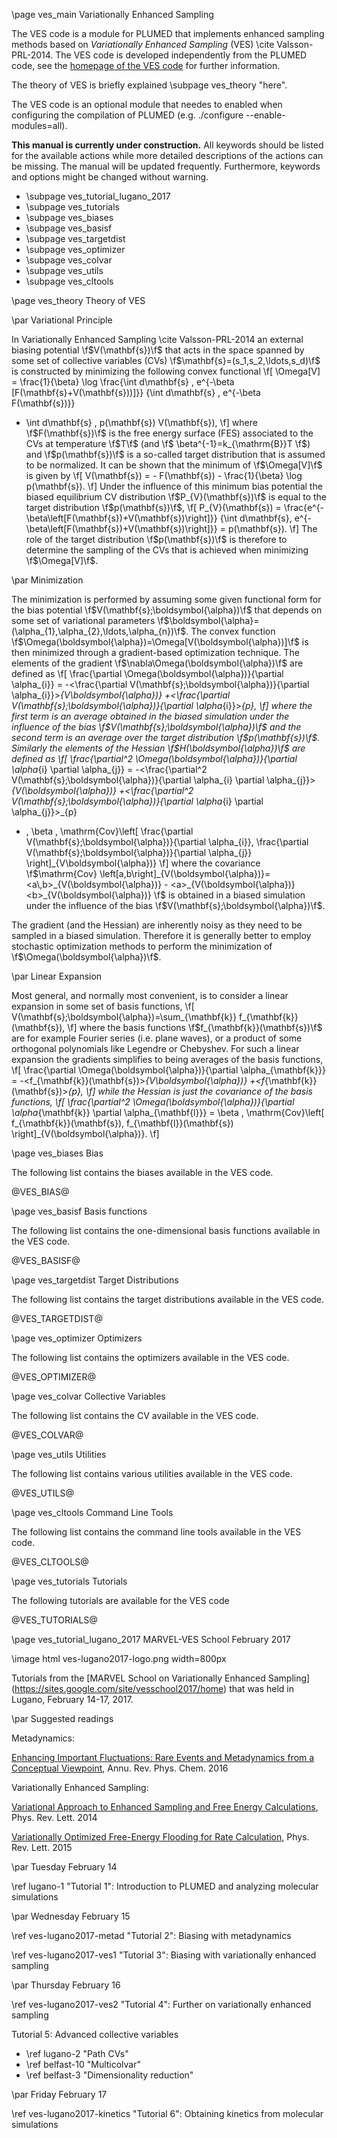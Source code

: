 \page ves_main Variationally Enhanced Sampling

The VES code is a module for PLUMED that implements enhanced sampling methods
based on _Variationally Enhanced Sampling_ (VES) \cite Valsson-PRL-2014.
The VES code is developed independently from the PLUMED code,
see the [homepage of the VES code](http://www.ves-code.org) for further information.

The theory of VES is briefly explained \subpage ves_theory "here".

The VES code is an optional module that needes to enabled when configuring the
compilation of PLUMED (e.g. ./configure --enable-modules=all).

__This manual is currently under construction.__
All keywords should be listed for the available actions while
more detailed descriptions of the actions can be missing.
The manual will be updated frequently.
Furthermore, keywords and options might be changed without warning. 

- \subpage ves_tutorial_lugano_2017
- \subpage ves_tutorials
- \subpage ves_biases
- \subpage ves_basisf
- \subpage ves_targetdist
- \subpage ves_optimizer
- \subpage ves_colvar
- \subpage ves_utils
- \subpage ves_cltools


\page ves_theory Theory of VES


\par Variational Principle

In Variationally Enhanced Sampling \cite Valsson-PRL-2014 an external biasing potential \f$V(\mathbf{s})\f$ that acts in the space spanned by some set of collective variables (CVs) \f$\mathbf{s}=(s_1,s_2,\ldots,s_d)\f$ is constructed by minimizing the following convex functional
\f[
\Omega[V] = \frac{1}{\beta} \log
\frac{\int d\mathbf{s} \, e^{-\beta [F(\mathbf{s}+V(\mathbf{s}))]}}
{\int d\mathbf{s} \, e^{-\beta F(\mathbf{s})}}
+ \int d\mathbf{s} \, p(\mathbf{s}) V(\mathbf{s}),
\f]
where \f$F(\mathbf{s})\f$ is the free energy surface (FES) associated to the CVs at temperature \f$T\f$
(and \f$ \beta^{-1}=k_{\mathrm{B}}T \f$) and \f$p(\mathbf{s})\f$ is a so-called target distribution that is assumed to be normalized. It can be shown that the minimum of \f$\Omega[V]\f$ is given by
\f[
V(\mathbf{s}) = - F(\mathbf{s}) - \frac{1}{\beta} \log p(\mathbf{s}).
\f]
Under the influence of this minimum bias potential the biased equilibrium CV distribution \f$P_{V}(\mathbf{s})\f$ is equal to the target distribution \f$p(\mathbf{s})\f$,
\f[
P_{V}(\mathbf{s}) =
\frac{e^{-\beta\left[F(\mathbf{s})+V(\mathbf{s})\right]}}
{\int d\mathbf{s}\, e^{-\beta\left[F(\mathbf{s})+V(\mathbf{s})\right]}}
= p(\mathbf{s}).
\f]
The role of the target distribution \f$p(\mathbf{s})\f$ is therefore to determine
the sampling of the CVs that is achieved when minimizing \f$\Omega[V]\f$.

\par Minimization

The minimization is performed by assuming some given functional form for the bias potential \f$V(\mathbf{s};\boldsymbol{\alpha})\f$ that depends on some set of variational parameters \f$\boldsymbol{\alpha}=(\alpha_{1},\alpha_{2},\ldots,\alpha_{n})\f$. The convex function \f$\Omega(\boldsymbol{\alpha})=\Omega[V(\boldsymbol{\alpha})]\f$ is then minimized through
a gradient-based optimization technique.
The elements of the gradient \f$\nabla\Omega(\boldsymbol{\alpha})\f$ are defined as
\f[
\frac{\partial \Omega(\boldsymbol{\alpha})}{\partial \alpha_{i}} =
-<\frac{\partial V(\mathbf{s};\boldsymbol{\alpha})}{\partial \alpha_{i}}>_{V\boldsymbol{\alpha})}
+<\frac{\partial V(\mathbf{s};\boldsymbol{\alpha})}{\partial \alpha_{i}}>_{p},
\f]
where the first term is an average obtained in the biased simulation under the influence of the bias \f$V(\mathbf{s};\boldsymbol{\alpha})\f$ and the second term is an average over the target distribution \f$p(\mathbf{s})\f$.
Similarly the elements of the Hessian \f$H(\boldsymbol{\alpha})\f$ are defined as
\f[
\frac{\partial^2 \Omega(\boldsymbol{\alpha})}{\partial \alpha_{i} \partial \alpha_{j}} =
-<\frac{\partial^2 V(\mathbf{s};\boldsymbol{\alpha})}{\partial \alpha_{i} \partial \alpha_{j}}>_{V(\boldsymbol{\alpha})}
+<\frac{\partial^2 V(\mathbf{s};\boldsymbol{\alpha})}{\partial \alpha_{i} \partial \alpha_{j}}>_{p}
+ \, \beta \, \mathrm{Cov}\left[
\frac{\partial V(\mathbf{s};\boldsymbol{\alpha})}{\partial \alpha_{i}},
\frac{\partial V(\mathbf{s};\boldsymbol{\alpha})}{\partial \alpha_{j}}
\right]_{V\boldsymbol{\alpha})}
\f]
where the covariance
\f$\mathrm{Cov} \left[a,b\right]_{V(\boldsymbol{\alpha})}=<a\,b>_{V(\boldsymbol{\alpha})} -
<a>_{V(\boldsymbol{\alpha})} <b>_{V(\boldsymbol{\alpha})} \f$
is obtained in a biased simulation under the influence of the bias \f$V(\mathbf{s};\boldsymbol{\alpha})\f$.

The gradient (and the Hessian) are inherently noisy as they need to be sampled in a biased simulation.
Therefore it is generally better to employ stochastic optimization
methods to perform the minimization of \f$\Omega(\boldsymbol{\alpha})\f$.

\par Linear Expansion

Most general, and normally most convenient, is to consider a linear expansion in some set of basis functions,
\f[
V(\mathbf{s};\boldsymbol{\alpha})=\sum_{\mathbf{k}} f_{\mathbf{k}}(\mathbf{s}),
\f]
where the basis functions \f$f_{\mathbf{k}}(\mathbf{s})\f$ are for example Fourier series (i.e. plane waves), or a product of some orthogonal polynomials like Legendre or Chebyshev. For such a linear expansion the gradients simplifies to being averages of the basis functions,
\f[
\frac{\partial \Omega(\boldsymbol{\alpha})}{\partial \alpha_{\mathbf{k}}} =
-<f_{\mathbf{k}}(\mathbf{s})>_{V\boldsymbol{\alpha})}
+<f_{\mathbf{k}}(\mathbf{s})>_{p},
\f]
while the Hessian is just the covariance of the basis functions,
\f[
\frac{\partial^2 \Omega(\boldsymbol{\alpha})}{\partial \alpha_{\mathbf{k}} \partial \alpha_{\mathbf{l}}} =
 \beta \, \mathrm{Cov}\left[
f_{\mathbf{k}}(\mathbf{s}),
f_{\mathbf{l}}(\mathbf{s})
\right]_{V(\boldsymbol{\alpha})}.
\f]





\page ves_biases Bias

The following list contains the biases available in the VES code.

@VES_BIAS@

\page ves_basisf Basis functions

The following list contains the one-dimensional basis functions available in the VES code.

@VES_BASISF@


\page ves_targetdist Target Distributions

The following list contains the target distributions available in the VES code.

@VES_TARGETDIST@


\page ves_optimizer Optimizers

The following list contains the optimizers available in the VES code.

@VES_OPTIMIZER@


\page ves_colvar Collective Variables

The following list contains the CV available in the VES code.

@VES_COLVAR@


\page ves_utils Utilities

The following list contains various utilities available in the VES code.

@VES_UTILS@



\page ves_cltools Command Line Tools

The following list contains the command line tools available in the VES code.

@VES_CLTOOLS@



\page ves_tutorials Tutorials

The following tutorials are available for the VES code

@VES_TUTORIALS@


\page ves_tutorial_lugano_2017 MARVEL-VES School February 2017

\image html ves-lugano2017-logo.png  width=800px

Tutorials from the [MARVEL School on Variationally Enhanced Sampling]
(https://sites.google.com/site/vesschool2017/home) that was held in
Lugano, February 14-17, 2017.

\par Suggested readings

Metadynamics:

[Enhancing Important Fluctuations: Rare Events and Metadynamics from a Conceptual Viewpoint](https://doi.org/10.1146/annurev-physchem-040215-112229), Annu. Rev. Phys. Chem. 2016



Variationally Enhanced Sampling:

[Variational Approach to Enhanced Sampling and Free Energy Calculations](https://doi.org/10.1103/PhysRevLett.113.090601), Phys. Rev. Lett. 2014

[Variationally Optimized Free-Energy Flooding for Rate Calculation](https://doi.org/10.1103/PhysRevLett.115.070601), Phys. Rev. Lett. 2015



\par Tuesday February 14

\ref lugano-1 "Tutorial 1": Introduction to PLUMED and analyzing molecular simulations

\par Wednesday February 15

\ref ves-lugano2017-metad "Tutorial 2": Biasing with metadynamics

\ref ves-lugano2017-ves1 "Tutorial 3": Biasing with variationally enhanced sampling

\par Thursday February 16

\ref ves-lugano2017-ves2 "Tutorial 4": Further on variationally enhanced sampling

Tutorial 5: Advanced collective variables
- \ref lugano-2 "Path CVs"
- \ref belfast-10 "Multicolvar"
- \ref belfast-3 "Dimensionality reduction"

\par Friday February 17

\ref ves-lugano2017-kinetics "Tutorial 6": Obtaining kinetics from molecular simulations
